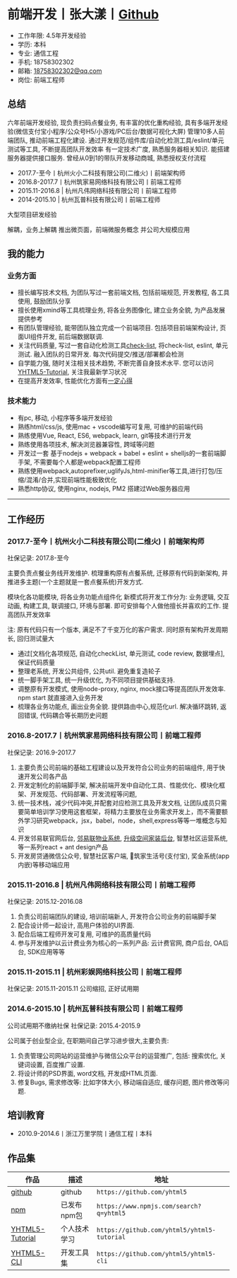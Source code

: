 # 前端开发丨张大漾丨[Github][github]

- 工作年限: 4.5年开发经验
- 学历: 本科
- 专业: 通信工程
- 手机: 18758302302
- 邮箱: 18758302302@qq.com
- 岗位: 前端工程师


## 总结
六年前端开发经验, 现负责扫码点餐业务, 有丰富的优化重构经验, 具有多端开发经验(微信支付宝小程序/公众号H5/小游戏/PC后台/数据可视化大屏)
管理10多人前端团队, 推动前端工程化建设. 通过开发规范/组件库/自动化检测工具/eslint/单元测试等工具, 不断提高团队开发效率
有一定技术广度, 熟悉服务器相关知识. 能搭建服务器提供接口服务. 曾经从0到1的带队开发移动商城, 熟悉授权支付流程

* 2017.7-至今丨杭州火小二科技有限公司(二维火)丨前端架构师
* 2016.8-2017.7丨杭州筑家易网络科技有限公司丨前端工程师
* 2015.11-2016.8 | 杭州凡伟网络科技有限公司丨前端工程师
* 2014-2015.10 | 杭州瓦普科技有限公司丨前端工程师





大型项目研发经验

解耦，业务上解耦
推出微页面，前端微服务概念 并公司大规模应用




## 我的能力

### 业务方面
* 擅长编写技术文档, 为团队写过一套前端文档, 包括前端规范, 开发教程, 各工具使用, 鼓励团队分享
* 擅长使用xmind等工具梳理业务, 将各业务图像化, 建立业务全貌, 为产品发展提供参考
* 有团队管理经验, 能带团队独立完成一个前端项目. 包括项目前端架构设计, 页面UI组件开发, 前后端数据联调.
* 关注代码质量, 写过一套自动化检测工具[check-list](https://github.com/yhtml5/yhtml5-cli/tree/master/packages/check-list), 将check-list, eslint, 单元测试. 融入团队的日常开发. 每次代码提交/推送/部署都会检测
* 自学能力强, 随时关注相关技术趋势, 不断完善自身技术水平. 您可以访问[YHTML5-Tutorial][YHTML5-Tutorial], 关注我最新学习状况
* 在提高开发效率, 性能优化方面有[一定心得](https://www.processon.com/view/link/5c2d8296e4b0641c83cb89c7)

### 技术能力
* 有pc, 移动, 小程序等多端开发经验
* 熟练html/css/js, 使用mac + vscode编写可复用, 可维护的前端代码
* 熟练使用Vue, React, ES6, webpack, learn, git等技术进行开发
* 熟练使用各项技术, 解决浏览器兼容性, 跨域等问题
* 开发过一套 基于nodejs + webpack + babel + eslint + shelljs的一套前端脚手架, 不需要每个人都是webpack配置工程师
* 熟练使用webpack,autoprefixer,uglifyJs,html-minifier等工具,进行打包/压缩/混淆/合并,实现前端性能极致优化
* 熟悉http协议, 使用nginx, nodejs, PM2 搭建过Web服务器应用

<!--
### WEB相关技能
* 熟练使用webpack, 能独立构建前端应用, 为不同项目定制不同的任务逻辑, 解决前端开发中自动化工具, 性能优化, 模块化框架, 开发规范, 代码部署, 开发流程等问题
* 熟练使用Chrome Dev Tools 进行测试, 联调, debug
* 熟练使用git, 进行代码的版本管理, 包括增加/提交/回退, 分支管理/切换/删除, 搭建git服务器
* [html5shiv][html5shiv],[es5-shim][es5-shim],normalize,autoprefixer
* 熟练使用ajax, 发起请求, 联调接口, 处理异步逻辑
* 熟练使用markdown来编写API文档
* 熟练SEO优化, 能配合运营/推广人员进行相关SEO优化操作
* 熟悉使用Linux终端命令行, 能脱离GUI界面进行工作
-->

---
## 工作经历

### 2017.7-至今丨杭州火小二科技有限公司(二维火)丨前端架构师
社保记录: 2017.8-至今

主要负责点餐业务线开发维护. 梳理重构原有点餐系统, 迁移原有代码到新架构,
并推进多主题(一个主题就是一套点餐系统)开发方式.

模块化各功能模块, 将各业务功能点组件化
新模式将开发工作分为: 业务逻辑, 交互动画, 构建工具, 联调接口, 环境与部署.
即可安排每个人做他擅长并喜欢的工作. 提高团队开发效率

注: 原有代码只有一个版本, 满足不了千变万化的客户需求.
同时原有架构开发周期长, 回归测试量大

* 通过[文档化各项规范, 自动化checkList, 单元测试, code review, 数据埋点], 保证代码质量
* 整理老系统, 开发公共组件, 公共util. 避免重复造轮子
* 统一脚手架工具, 统一升级优化, 为不同项目提供基础支持.
* 调整原有开发模式, 使用node-proxy, nginx, mock接口等提高团队开发效率. npm start 就直接进入业务开发
* 梳理各业务功能点, 画出业务全貌. 提供路由中心,规范化url. 解决循环跳转, 返回错误, 代码耦合等长期历史问题

### 2016.8-2017.7丨杭州筑家易网络科技有限公司丨前端工程师
社保记录: 2016.9-2017.7
1. 主要负责公司前端的基础工程建设以及开发符合公司业务的前端组件, 用于快速开发公司各产品
2. 开发定制化的前端脚手架, 解决前端开发中自动化工具、性能优化、模块化框架、开发规范、代码部署、开发流程等问题,
3. 统一技术栈，减少代码冲突,并配套对应检测工具及开发文档, 让团队成员只需要简单培训学习使用这套框架，将精力主要放在业务需求开发上，而不需要额外学习研究webpack，jsx，babel，node，shell,express等等一堆概念与知识
4. 开发邻易联官网后台, [邻易联物业系统][project-estateManagement], [升级空间家装后台][project-home-decoration], 智慧社区运营系统, 等一系列react + ant design产品
5. 开发房贷通微信公众号, 智慧社区客户端, 筑家生活号(支付宝), 奖金系统(app内嵌)等移动端应用

<!--
它是一个传统行业, 缺乏技术基因, 技术氛围上不是很浓
有时候运营扔过来一个需求, 说客户需要, 明天上线
短期内, 可能这种方式开发效率快, 长久来看, 对整个项目的进度非常不利.
我很理解项目急着上线. 但是是否能换种方式. 先过滤一下哪些是真正的用户需求,
然后过一下产品评审, 技术评审, 同时制定好项目的开发流程规范. 积累一些技术基础
然后再用这些规范, 技术去推动业务发展. 相辅相成
-->

### 2015.11-2016.8 | 杭州凡伟网络科技有限公司丨前端工程师

社保记录: 2015.12-2016.08
<!-- 2015.9 - 2016.9 -->
1. 负责公司前端团队的建设, 培训前端新人, 开发符合公司业务的前端脚手架
2. 配合设计师一起设计, 高用户体验的UI界面.
3. 配合后端工程师开发可复用, 可维护的高质量代码
4. 参与开发维护以云计费业务为核心的一系列产品: 云计费官网, 商户后台, OA后台, SDK应用等等

<!--
后因前端技术氛围不够而离职,
不过在现在这家公司, 我想通了, 技术氛围是一个需要每个人去营造的. 有时候大家都有这样的想法,
只需要一个人去领头. 技术氛围不够就自己造. 不一定需要开会/code review/share report
-->
<!--
那段时间经历,还是挺坎坷的, 因为我才不到一年的前端工作经验, 面试了好多家公司.
也去了俩家公司, 大多数公司都是宁缺毋滥的准则. 毕竟公司不是学习的地方, 都是需要能独当一面的前端人员
面试官也给了我许多非常有用的建议. 不过既然决定以后走技术这条路, 那就一直学习一直走下去
-->

### 2015.11-2015.11 | 杭州彩娱网络科技公司丨前端工程师
社保记录: 2015.11-2015.11
公司缩招, 正好试用期


### 2014.6-2015.10 | 杭州瓦普科技有限公司丨前端工程师
<!--2015.4 - 2015.9 -->
公司试用期不缴纳社保
社保记录: 2015.4-2015.9

公司属于创业型企业, 在职期间自己学习进步很大,主要负责:

1. 负责管理公司网站的运营维护与微信公众平台的运营推广, 包括: 搜索优化, 关键词设置, 百度推广设置.
2. 将设计师的PSD界面, word文档, 开发成HTML页面.
3. 修复Bugs, 需求修改等: 比如字体大小, 移动端自适应, 缓存问题, 图片修改等问题.


<!--
后期因公司业务需求, 也负责智能家居项目, 包括设计智能家居CAD方案, 小型无线局域网构建等内容. 后因职业规划方向而离职
-->

<!-- ## 项目经验 -->

<!--

**技术标签: nodejs, npm, webpack2, eslint, ant-design, react, babel**

YHTML5-Seed scaffolds out a new application. We can building a SPA or MPA.
writing your build configuration, and package manager dependencies (e.g npm) that you might need for your build

This is not only a project-seed for front-end. It is a complete set of solutions from the client to the server:
react,redux,webpack,web security,nodejs,express,api,git version,performance optimization
what you want technology stack all in one, and provides many out-of-the-box features

YHTML5-Seed 还提供了相应的加载策略, 缓存策略, 兼容策略, 安全策略. 更好的为业务服务, 创造商业价值

前端世界的变化总是惊人的，在这个项目里，我们会及时更新依赖的技术到最新稳定版本，同时及时淘汰一些过时的技术元素
我们不建议重度依赖别人发明的轮子，我们鼓励自己重复造轮子。在编码中了解底层原理，创造出更适合团队的解决方案

#### 目标
* 构建丨解决前端开发中自动化工具、性能优化、模块化框架、开发规范、代码部署、开发流程等问题
* 优化丨极致性能体验，前端性能优化，永无止境。
* 协作丨为团队提供愉悦的开发体验，提供前端开发脚手架的技术支持，配套相应的开发文档
* 统一丨统一风格，统一[代码规范][codeStandard]，统一技术栈，减少代码冲突,并配套对应检测工具
* 效率丨让团队成员只需要简单培训学习使用这套框架，将精力主要放在业务需求开发上，而不需要额外学习研究webpack，jsx，babel，node，shell,express等等一堆概念与知识

更多请点击 [YHTML5-Seed][YHTML5-Seed] `http://yhtml5.com/YHTML5-Seed/`
-->

<!-- ### 1. [升级空间家装后台][project-home-decoration] / [智慧社区物业系统][project-estateManagement] / 智慧社区运营系统丨2016.10 - 2017.06

**技术标签: react, redux, webpack2, ant-design, postcss, eslint, nodejs**
智慧社区是一个面对商家, 物业, 业主的大型项目. 底下有
邻易联物业官网, 邻易联物业官网后台, 邻易联物业系统, 智慧社区运营后台, 筑家生活生活号, 惠家装公众号 等一系列针对不同用户群体的产品

* 负责项目前端部分的技术选型, 基础工程搭建, 协助后端出接口方案, 敲定前端实现方式
* 根据项目计划, 对业务需求进行系统分析, 与产品经理一同制定开发计划, 并带领前端团队完成方案设计及系统开发
* 负责与设计师, 产品经理沟通, 参与产品的功能设计, 视觉设计, 与后端工程师一起编写API文档, 定义好交互方式, 数据结构
* 负责项目整体功能的开发, 测试维护, 发布部署等工作
* 负责使用webpack2, express, npm等工具创建项目骨架,
* 使用ant-design 模块化开发应用组件. 编写业务逻辑, 联调数据接口
* 引入加载策略, 按需打包资源, 延迟加载图片等资源, 预加载业务逻辑代码, 并线加载css, js资源. 提高系统整体性能
* 使用async/await 函数处理异步逻辑, 避免了回调地域. 同时集中处理业务逻辑,提高了代码的可维护性
* 负责项目的主体业务开发, bug修复, 功能迭代, 维护发布等工作

### 2. [云计费官网][project-jubaopay] / 商户后台丨2015.10 - 2016.06

**技术标签: WEB, ajax, AngularJs, Bootstrap, Vue, Fis3**
云计费官网, SDK应用 与商户后台是 针对 支付SDK商户的前台 + 后台 +客户端的一个一个完整的闭环系统

* 云计费官网是公司的官网, 根据项目计划, 对官网进行重构. 与项目经理一同制定项目计划, 负责对网站的全部内容的开发
* 搭建项目架构, 开发UI组件, 模块化开发, 动态渲染HTML界面
* 编写交互逻辑, 发起post请求, 并处理响应code并将数据绑定到页面模板
* 根据业务逻辑, 提供弹窗, 翻页, 日期, 上传, 表单验证等前端组件
* 移动端使用响应式设计, 使用@media, 保证应用在320px-1080px的移动终端(横屏/竖屏)上显示正常, 美观
* 移动端使用vue开发,并为ios预留数据接口, 只需要传入相关的数据,即可 展示列表页面 -->

## 培训教育
* 2010.9-2014.6丨浙江万里学院丨通信工程丨本科

<!--
2012-11丨浙江万里学院2012年"挑战杯"大学生创业计划竞赛丨三等奖
2011-03丨浙江万里学院第六届ERP沙盘模拟对抗赛丨三等奖
2010-12丨浙江万里学院第五届ERP沙盘模拟对抗赛丨一等奖
-->

<!--
- 2014.9-至今丨[Github]
Github绝对是前端最好的大课堂. 几乎所有的前端框架,类库,项目 都在上面发布分享. 阅读如诗一般的源代码,让人收益匪浅. 您可以访问[YHTML5-Tutorial], 关注我最新学习状况

- 2015.6-2015.06丨杭州AppCan移动开发技术培训丨培训内容:
通过一周的AppCan举办的APP开发培训与交流, 了解如何使用开发Hybrid应用, 初步掌握使用平台开发APP流程, 包括创建及同步项目, 模拟器调试, 真机调试及断点调试, UI框架, JS SDK, 插件调用, 数据获取, 云端编译及打包.

- 2014.3-2014.07丨极客学院丨WEB大前端工程师职业路径图丨教程内容:
极客学院的前端开发视频教程集合了html, css, JavaScript知识, 还有Bootstrap, jQuery等等流行的框架. 我受益非常大, 有了Node.js, 连php都能代替. 还有一些项目构建和实战开发等等高级应用知识.

- 2013.6-2013.12丨前端开发(选修课)丨培训内容:
大学时期, 我通过选修前端课程, 系统性的学习HTML从入门到精通的基础知识. 包括: 掌握HTML标签及其属性的使用; CSS样式与选择器, 通过DIV+CSS完成不同需求的样式和布局; 轻量级的编程语言JavaScript.

- 2011.6-2011.12丨浙江万里KAB创业俱乐部丨培训内容:
培养学院的创业意识, 正确认识企业在社会中的作用, 了解创办和经营企业的基本知识, 提升我们的创业能力和就业能力.
-->

## 作品集

<!-- 您可以扫码二维码查看我的简历与作品, 帮你更全面的了解我 -->

作品|描述|地址
---|---|---
[github][github] | github |`https://github.com/yhtml5`
[npm][github] | 已发布npm包 |`https://www.npmjs.com/search?q=yhtml5`
[YHTML5-Tutorial][YHTML5-Tutorial] | 个人技术学习 |`https://github.com/yhtml5/yhtml5-tutorial`
[YHTML5-CLI][YHTML5-CLI] | 开发工具集 | `https://github.com/yhtml5/yhtml5-cli`

<!-- [YHTML5-Seed][YHTML5-Seed] | 项目脚手架,提供react/mpa/vue等项目模板 | `https://github.com/yhtml5/YHTML5-Seed` -->
<!-- [YHTML5-Share][YHTML5-Share] | 前端技术总结与分享 | `https://github.com/yhtml5/YHTML5-Work/tree/master/work-summary/20160714-share-front-end` -->

[author]:https://img.shields.io/badge/author-yhtml5-blue.svg
[Build Status]:https://img.shields.io/travis/twbs/bootstrap/master.svg
[downloads total]:https://img.shields.io/github/downloads/atom/atom/total.svg
[npm version]:https://img.shields.io/npm/v/npm.svg
[node version]:https://img.shields.io/badge/node-v7.10.0-blue.svg

[es5-shim]:https://github.com/es-shims/es5-shim
[html5shiv]:https://github.com/aFarkas/html5shiv
[node]: http://nodejs.org

[github]:https://github.com/yhtml5
[yhtml5.com]:http://yhtml5.com
[YHTML5-Seed]:https://github.com/yhtml5/YHTML5-Seed
[YHTML5-Tutorial]:https://github.com/yhtml5/yhtml5-tutorial
[YHTML5-CLI]:https://www.npmjs.com/package/yhtml5-cli
[YHTML5-Share]:https://github.com/yhtml5/YHTML5-Work/tree/master/work-summary/20160714-share-front-end
[project-jubaopay]:https://www.jubaopay.com
[project-home-decoration]:houtai.ejz99.com
[project-estateManagement]:property.elive99.com
